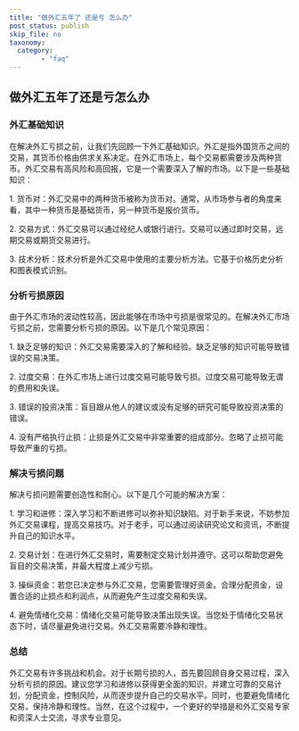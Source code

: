 ```yaml
---
title: "做外汇五年了 还是亏 怎么办"
post_status: publish
skip_file: no
taxonomy:
  category:
        - "faq"
---
```


## 做外汇五年了还是亏怎么办

### 外汇基础知识

在解决外汇亏损之前，让我们先回顾一下外汇基础知识。外汇是指外国货币之间的交易，其货币价格由供求关系决定。在外汇市场上，每个交易都需要涉及两种货币。外汇交易有高风险和高回报，它是一个需要深入了解的市场。以下是一些基础知识：

1\. 货币对：外汇交易中的两种货币被称为货币对。通常，从市场参与者的角度来看，其中一种货币是基础货币，另一种货币是报价货币。

2\. 交易方式：外汇交易可以通过经纪人或银行进行。交易可以通过即时交易，远期交易或期货交易进行。

3\. 技术分析：技术分析是外汇交易中使用的主要分析方法。它基于价格历史分析和图表模式识别。

### 分析亏损原因

由于外汇市场的波动性较高，因此能够在市场中亏损是很常见的。在解决外汇市场亏损之前，您需要分析亏损的原因。以下是几个常见原因：

1\. 缺乏足够的知识：外汇交易需要深入的了解和经验。缺乏足够的知识可能导致错误的交易决策。

2\. 过度交易：在外汇市场上进行过度交易可能导致亏损。过度交易可能导致无谓的费用和失误。

3\. 错误的投资决策：盲目跟从他人的建议或没有足够的研究可能导致投资决策的错误。

4\. 没有严格执行止损：止损是外汇交易中非常重要的组成部分。忽略了止损可能导致严重的亏损。

### 解决亏损问题

解决亏损问题需要创造性和耐心。以下是几个可能的解决方案：

1\. 学习和进修：深入学习和不断进修可以弥补知识缺陷。对于新手来说，不妨参加外汇交易课程，提高交易技巧。对于老手，可以通过阅读研究论文和资讯，不断提升自己的知识水平。

2\. 交易计划：在进行外汇交易时，需要制定交易计划并遵守。这可以帮助您避免盲目的交易决策，并最大程度上减少亏损。

3\. 操纵资金：若您已决定参与外汇交易，您需要管理好资金。合理分配资金，设置合适的止损点和利润点，从而避免产生过度交易和失误。

4\. 避免情绪化交易：情绪化交易可能导致决策出现失误。当您处于情绪化交易状态下时，请尽量避免进行交易。外汇交易需要冷静和理性。

### 总结

外汇交易有许多挑战和机会。对于长期亏损的人，首先要回顾自身交易过程，深入分析亏损的原因。建议您学习和进修以获得更全面的知识，并建立可靠的交易计划，分配资金，控制风险，从而逐步提升自己的交易水平。同时，也要避免情绪化交易，保持冷静和理性。当然，在这个过程中，一个更好的举措是和外汇交易专家和资深人士交流，寻求专业意见。
